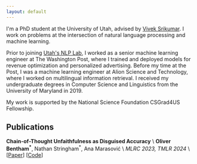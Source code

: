 ```yaml
---
layout: default
---
```


I'm a PhD student at the University of Utah, advised by [Vivek Srikumar](https://svivek.com/). I work on problems at the intersection of natural language processing and machine learning.

Prior to joining [Utah's NLP Lab](https://nlp.cs.utah.edu/), I worked as a senior machine learning engineer at The Washington Post, where I trained and deployed models for revenue optimization and personalized advertising. Before my time at the Post, I was a machine learning engineer at Alion Science and Technology, where I worked on multilingual information retrieval. I received my undergraduate degrees in Computer Science and Linguistics from the University of Maryland in 2019.

My work is supported by the National Science Foundation CSGrad4US Fellowship.


## Publications

<span class="paper-title">**Chain-of-Thought Unfaithfulness as Disguised Accuracy**</span> \\
**Oliver Bentham<sup>\*</sup>**, Nathan Stringham<sup>\*</sup>, Ana Marasović \\
*MLRC 2023, TMLR 2024* \\
[[Paper](https://arxiv.org/abs/2402.14897)] [[Code](https://github.com/utahnlp/cot_disguised_accuracy)]

